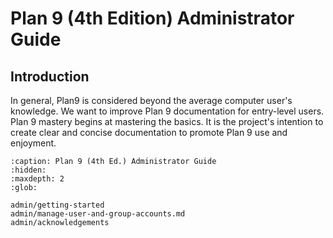 Plan 9 (4th Edition) Administrator Guide
========================================

## Introduction

In general, Plan9 is considered beyond the average computer user's knowledge. We want to improve Plan 9 documentation for entry-level users. Plan 9 mastery begins at mastering the basics. It is the project's intention to create clear and concise documentation to promote Plan 9 use and enjoyment.


```{toctree}
:caption: Plan 9 (4th Ed.) Administrator Guide
:hidden:
:maxdepth: 2
:glob:

admin/getting-started
admin/manage-user-and-group-accounts.md
admin/acknowledgements
```
